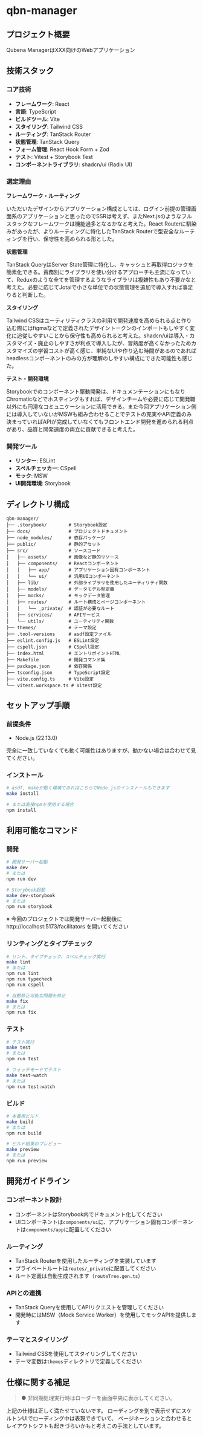 # qbn-manager

## プロジェクト概要

Qubena ManagerはXXX向けのWebアプリケーション

## 技術スタック

### コア技術

- **フレームワーク**: React
- **言語**: TypeScript
- **ビルドツール**: Vite
- **スタイリング**: Tailwind CSS
- **ルーティング**: TanStack Router
- **状態管理**: TanStack Query
- **フォーム管理**: React Hook Form + Zod
- **テスト**: Vitest + Storybook Test
- **コンポーネントライブラリ**: shadcn/ui (Radix UI)

### 選定理由

**フレームワーク・ルーティング**

いただいたデザインからアプリケーション構成としては、ログイン前提の管理画面系のアプリケーションと思ったのでSSRは考えず、またNext.jsのようなフルスタックなフレームワークは機能過多となるかなと考えた。React Routerに馴染みがあったが、よりルーティングに特化したTanStack Routerで型安全なルーティングを行い、保守性を高められる形とした。

**状態管理**

TanStack QueryはServer State管理に特化し、キャッシュと再取得ロジックを簡素化できる。責務別にライブラリを使い分けるアプローチも主流になっていて、Reduxのような全てを管理するようなライブラリは複雑性もあり不要かなと考えた。必要に応じてJotaiで小さな単位での状態管理を追加で導入すれば事足りると判断した。

**スタイリング**

Tailwind CSSはユーティリティクラスの利用で開発速度を高められる点と作り込む際にはfigmaなどで定義されたデザイントークンのインポートもしやすく変化に追従しやすいことから保守性も高められると考えた。shadcn/uiは導入・カスタマイズ・廃止のしやすさが利点で導入したが、習熟度が高くなかったためカスタマイズの学習コストが高く感じ、単純なUIや作り込む時間があるのであればheadlessコンポーネントのみの方が理解のしやすい構成にできた可能性も感じた。

**テスト・開発環境**

Storybookでのコンポーネント駆動開発は、ドキュメンテーションにもなりChromaticなどでホスティングもすれば、デザインチームや必要に応じて開発職以外にも円滑なコミュニケーションに活用できる。また今回アプリケーション側には導入していないがMSWも組み合わせることでテストの充実やAPI定義のみ決まっていればAPIが完成していなくてもフロントエンド開発を進められる利点があり、品質と開発速度の両立に貢献できると考えた。

### 開発ツール

- **リンター**: ESLint
- **スペルチェッカー**: CSpell
- **モック**: MSW
- **UI開発環境**: Storybook

## ディレクトリ構成

```ja
qbn-manager/
├── .storybook/        # Storybook設定
├── docs/              # プロジェクトドキュメント
├── node_modules/      # 依存パッケージ
├── public/            # 静的アセット
├── src/               # ソースコード
│   ├── assets/        # 画像など静的リソース
│   ├── components/    # Reactコンポーネント
│   │   ├── app/       # アプリケーション固有コンポーネント
│   │   └── ui/        # 汎用UIコンポーネント
│   ├── lib/           # 外部ライブラリを使用したユーティリティ関数
│   ├── models/        # データモデル型定義
│   ├── mocks/         # モックデータ管理
│   ├── routes/        # ルート構成とページコンポーネント
│   │   └── _private/  # 認証が必要なルート
│   ├── services/      # APIサービス
│   └── utils/         # ユーティリティ関数
├── themes/            # テーマ設定
├── .tool-versions     # asdf設定ファイル
├── eslint.config.js   # ESLint設定
├── cspell.json        # CSpell設定
├── index.html         # エントリポイントHTML
├── Makefile           # 開発コマンド集
├── package.json       # 依存関係
├── tsconfig.json      # TypeScript設定
├── vite.config.ts     # Vite設定
└── vitest.workspace.ts # Vitest設定
```

## セットアップ手順

### 前提条件

- Node.js (22.13.0)

完全に一致していなくても動く可能性はありますが、動かない場合は合わせて見てください。

### インストール

```bash
# asdf, makeが動く環境であればこちらでNode.jsのインストールもできます
make install

# または直接npmを使用する場合
npm install
```

## 利用可能なコマンド

### 開発

```bash
# 開発サーバー起動
make dev
# または
npm run dev

# Storybook起動
make dev-storybook
# または
npm run storybook
```

※ 今回のプロジェクトでは開発サーバー起動後に http://localhost:5173/facilitators を開いてください

### リンティングとタイプチェック

```bash
# リント、タイプチェック、スペルチェック実行
make lint
# または
npm run lint
npm run typecheck
npm run cspell

# 自動修正可能な問題を修正
make fix
# または
npm run fix
```

### テスト

```bash
# テスト実行
make test
# または
npm run test

# ウォッチモードでテスト
make test-watch
# または
npm run test:watch
```

### ビルド

```bash
# 本番用ビルド
make build
# または
npm run build

# ビルド結果のプレビュー
make preview
# または
npm run preview
```

## 開発ガイドライン

### コンポーネント設計

- コンポーネントはStorybook内でドキュメント化してください
- UIコンポーネントは`components/ui`に、アプリケーション固有コンポーネントは`components/app`に配置してください

### ルーティング

- TanStack Routerを使用したルーティングを実装しています
- プライベートルートは`routes/_private`に配置してください
- ルート定義は自動生成されます（`routeTree.gen.ts`）

### APIとの連携

- TanStack Queryを使用してAPIリクエストを管理してください
- 開発時にはMSW（Mock Service Worker）を使用してモックAPIを提供します

### テーマとスタイリング

- Tailwind CSSを使用してスタイリングしてください
- テーマ変数は`themes`ディレクトリで定義してください

## 仕様に関する補足

> ● 非同期処理実行時はローダーを画面中央に表示してください。

上記の仕様は正しく満たせていないです。
ローディングを別で表示せずにスケルトンUIでローディング中は表現できていて、
ページネーションと合わせるとレイアウトシフトも起きづらいかもと考えこの手法としています。
